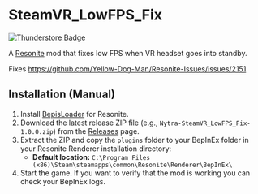 # SteamVR_LowFPS_Fix
[![Thunderstore Badge](https://modding.resonite.net/assets/available-on-thunderstore.svg)](https://thunderstore.io/c/resonite/)

A [Resonite](https://resonite.com/) mod that fixes low FPS when VR headset goes into standby.

Fixes https://github.com/Yellow-Dog-Man/Resonite-Issues/issues/2151

## Installation (Manual)
1. Install [BepisLoader](https://github.com/ResoniteModding/BepisLoader) for Resonite.
2. Download the latest release ZIP file (e.g., `Nytra-SteamVR_LowFPS_Fix-1.0.0.zip`) from the [Releases](https://github.com/Nytra/ResoniteSteamVR_LowFPS_Fix/releases) page.
3. Extract the ZIP and copy the `plugins` folder to your BepInEx folder in your Resonite Renderer installation directory:
   - **Default location:** `C:\Program Files (x86)\Steam\steamapps\common\Resonite\Renderer\BepInEx\`
4. Start the game. If you want to verify that the mod is working you can check your BepInEx logs.
